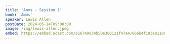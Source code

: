 ```yaml
---
title: 'Amos - Session 1'
book: 'Amos'
speaker: Lewis Allen
postDate: 2024-05-14T09:00:00
image: /img/lewis-allen.jpeg
embed: https://embed.acast.com/616749934b50e300121f47a4/666b4f193e0110001220037f?theme=light&subscribe=false
---
```

